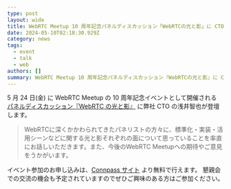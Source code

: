 ```yaml
---
type: post
layout: wide
title: WebRTC Meetup 10 周年記念パネルディスカッション「WebRTCの光と影」に CTO 浅井が登壇します
date: 2024-05-10T02:18:30.929Z
category: news
tags:
  - event
  - talk
  - web
authors: []
summary: WebRTC Meetup 10 周年記念パネルディスカッション『WebRTCの光と影』に CTO 浅井がパネリストとして登壇します
---
```

5 月 24 日(金) に WebRTC Meetup の 10 周年記念イベントとして開催される [パネルディスカッション『WebRTC の光と影』](https://webrtcmeetup.connpass.com/event/313737/) に弊社 CTO の浅井智也が登壇します。





> WebRTCに深くかかわられてきたパネリストの方々に、標準化・実装・活用シーンなどに関する光と影それぞれの面について思っていることを率直にお話しいただきます。また、今後のWebRTC Meetupへの期待やご意見をうかがいます。




イベント参加のお申し込みは、[Connpass サイト](https://webrtcmeetup.connpass.com/event/313737/) より無料で行えます。
懇親会での交流の機会も予定されていますのでぜひご興味のある方はご参加ください。